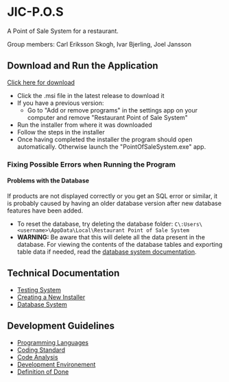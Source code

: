 # JIC-P.O.S
A Point of Sale System for a restaurant.

Group members: Carl Eriksson Skogh, Ivar Bjerling, Joel Jansson

## Download and Run the Application
[Click here for download](https://github.com/NTIG-Uppsala/JIC-P.O.S/releases)
- Click the .msi file in the latest release to download it
- If you have a previous version:
  - Go to "Add or remove programs" in the settings app on your computer and remove "Restaurant Point of Sale System"
- Run the installer from where it was downloaded
- Follow the steps in the installer
- Once having completed the installer the program should open automatically. Otherwise launch the "PointOfSaleSystem.exe" app.

### Fixing Possible Errors when Running the Program
#### Problems with the Database
If products are not displayed correctly or you get an SQL error or similar, it is probably caused by having an older database version after new database features have been added.

- To reset the database, try deleting the database folder: `C\:Users\<username>\AppData\Local\Restaurant Point of Sale System`
- **WARNING:** Be aware that this will delete all the data present in the database. For viewing the contents of the database tables and exporting table data if needed, read the [database system documentation](Documents/databaseSystem.md).

## Technical Documentation
* [Testing System](Documents/testingSystem.md)
* [Creating a New Installer](Documents/creatingInstaller.md)
* [Database System](Documents/databaseSystem.md)

## Development Guidelines
* [Programming Languages](Documents/programmingLanguages.md)
* [Coding Standard](Documents/codingStandard.md)
* [Code Analysis](Documents/codeAnalysis.md)
* [Development Environement](Documents/developmentEnvironment.md)
* [Definition of Done](Documents/definitionOfDone.md)